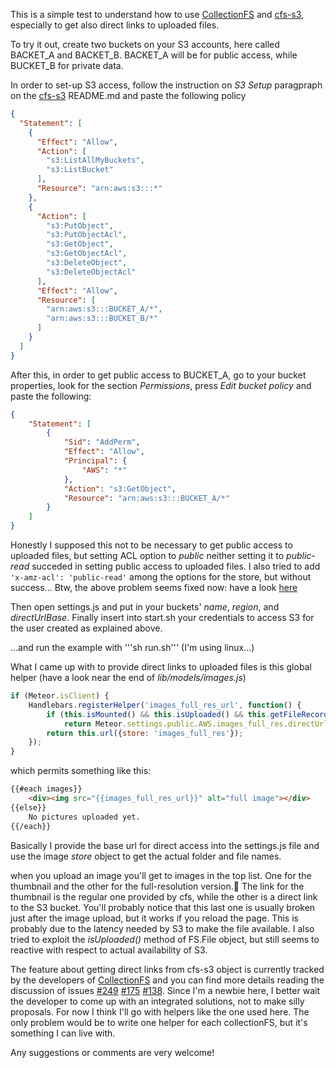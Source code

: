 This is a simple test to understand how to use [CollectionFS](https://github.com/CollectionFS/Meteor-CollectionFS) and [cfs-s3](https://github.com/CollectionFS/Meteor-cfs-s3), especially to get also direct links to uploaded files.

To try it out, create two buckets on your S3 accounts, here called BACKET_A and BACKET_B.
BACKET_A will be for public access, while BUCKET_B for private data.

In order to set-up S3 access, follow the instruction on *S3 Setup* paragpraph on the [cfs-s3](https://github.com/CollectionFS/Meteor-cfs-s3) README.md and paste the following policy

``` json
{
  "Statement": [
    {
      "Effect": "Allow",
      "Action": [
        "s3:ListAllMyBuckets",
        "s3:ListBucket"
      ],
      "Resource": "arn:aws:s3:::*"
    },
    {
      "Action": [
        "s3:PutObject",
        "s3:PutObjectAcl",
        "s3:GetObject",
        "s3:GetObjectAcl",
        "s3:DeleteObject",
        "s3:DeleteObjectAcl"
      ],
      "Effect": "Allow",
      "Resource": [
        "arn:aws:s3:::BUCKET_A/*",
        "arn:aws:s3:::BUCKET_B/*"
      ]
    }
  ]
}
```

After this, in order to get public access to BUCKET_A, go to your bucket properties, look for the section *Permissions*, press *Edit bucket policy* and paste the following:

``` json
{
	"Statement": [
		{
			"Sid": "AddPerm",
			"Effect": "Allow",
			"Principal": {
				"AWS": "*"
			},
			"Action": "s3:GetObject",
			"Resource": "arn:aws:s3:::BUCKET_A/*"
		}
	]
}
```

Honestly I supposed this not to be necessary to get public access to uploaded files, but setting ACL option to *public* neither setting it to *public-read* succeded in setting public access to uploaded files. I also tried to add `'x-amz-acl': 'public-read'` among the options for the store, but without success...
Btw, the above problem seems fixed now: have a look [here](https://github.com/CollectionFS/Meteor-cfs-s3/pull/12)


Then open settings.js and put in your buckets' *name*, *region*, and *directUrlBase*.
Finally insert into start.sh your credentials to access S3 for the user created as explained above.

...and run the example with '''sh run.sh''' (I'm using linux...)


What I came up with to provide direct links to uploaded files is this global helper (have a look near the end of *lib/models/images.js*)

``` javascript
if (Meteor.isClient) {
    Handlebars.registerHelper('images_full_res_url', function() {
        if (this.isMounted() && this.isUploaded() && this.getFileRecord())
            return Meteor.settings.public.AWS.images_full_res.directUrlBase + '/' + imageStore.folder + '/' + imageStore.fileKey(this);
        return this.url({store: 'images_full_res'});
    });
}
```

which permits something like this:

``` html
{{#each images}}
    <div><img src="{{images_full_res_url}}" alt="full image"></div>
{{else}}
    No pictures uploaded yet.
{{/each}}
```

Basically I provide the base url for direct access into the settings.js file and use the image *store* object to get the actual folder and file names.


when you upload an image you'll get to images in the top list. One for the thumbnail and the other for the full-resolution version.
The link for the thumbnail is the regular one provided by cfs, while the other is a direct link to the S3 bucket.
You'll probably notice that this last one is usually broken just after the image upload, but it works if you reload the page.
This is probably due to the latency needed by S3 to make the file available. I also tried to exploit the *isUploaded()* method of FS.File object, but still seems to reactive with respect to actual availability of S3.

The feature about getting direct links from cfs-s3 object is currently tracked by the developers of [CollectionFS](https://github.com/CollectionFS/Meteor-CollectionFS) and you can find more details reading the discussion of issues [#249](https://github.com/CollectionFS/Meteor-CollectionFS/issues/249) [#175](https://github.com/CollectionFS/Meteor-CollectionFS/issues/175) [#138](https://github.com/CollectionFS/Meteor-CollectionFS/issues/138).
Since I'm a newbie here, I better wait the developer to come up with an integrated solutions, not to make silly proposals.
For now I think I'll go with helpers like the one used here. The only problem would be to write one helper for each collectionFS, but it's something I can live with.


Any suggestions or comments are very welcome!
